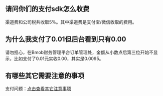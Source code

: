 ## 请问你们的支付sdk怎么收费

渠道费和公司税共收取5%。其中渠道费是支付宝/微信收取的费用。

## 为什么我支付了0.01但后台看到只有0.00

请勿担心，在Bmob财务管理平台订单管理处，金额从小数点后第三位开始不显示，比如支付了0.01元实收0.00，其实是0.0095。

## 有哪些其它需要注意的事项

支付问题：[点击查看其它注意事项](http://docs.bmob.cn/pay/Android/b_developdoc/doc/index.html#支付回调)


